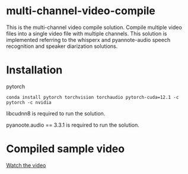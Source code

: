 # multi-channel-video-compile

This is the multi-channel video compile solution.
Compile multiple video files into a single video file with multiple channels.
This solution is implemented referring to the whisperx and pyannote-audio speech recognition and speaker diarization solutions.

# Installation
pytorch
```
conda install pytorch torchvision torchaudio pytorch-cuda=12.1 -c pytorch -c nvidia
```

libcudnn8 is required to run the solution. 

pyanoote.audio == 3.3.1 is required to run the solution.


# Compiled sample video
[Watch the video](https://drive.google.com/file/d/1ko35PoP73wdun_YEoDvPv1gI7v5Jq4oK/view?usp=drive_link)

